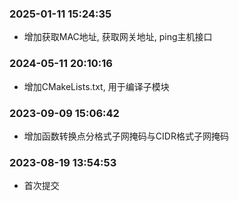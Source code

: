 ### 2025-01-11 15:24:35

- 增加获取MAC地址, 获取网关地址, ping主机接口

### 2024-05-11 20:10:16

- 增加CMakeLists.txt, 用于编译子模块

### 2023-09-09 15:06:42

- 增加函数转换点分格式子网掩码与CIDR格式子网掩码

### 2023-08-19 13:54:53

- 首次提交
